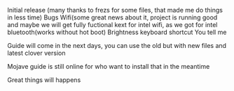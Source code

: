 Initial release (many thanks to frezs for some files, that made me do things in less time)
Bugs
Wifi(some great news about it, project is running good and maybe we will get fully fuctional kext for intel wifi, as we got for intel bluetooth(works without hot boot)
Brightness keyboard shortcut
You tell me

Guide will come in the next days,  you can use the old but with new files and latest clover version


Mojave guide is still online for who want to install that in the meantime

Great things will happens
